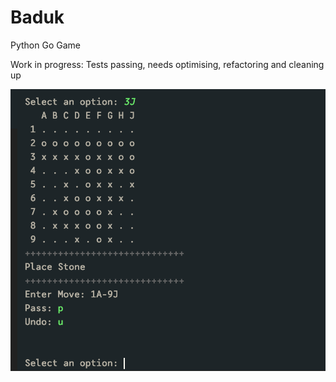 # Baduk
Python Go Game

Work in progress: Tests passing, needs optimising, refactoring and cleaning up

![9x9 Screenshot](images/baduk9x9-screenshot.png)
